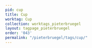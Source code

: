 ```yaml
---
pid: cup
title: Cup
worktag: Cup
collection: worktags_pieterbruegel
layout: tagpage_pieterbruegel
order: '043'
permalink: "/pieterbruegel/tags/cup/"
---
```

